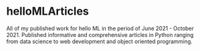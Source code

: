 # helloMLArticles
All of my published work for hello ML in the period of June 2021 - October 2021.
Published informative and comprehensive articles in Python ranging from data science to web development and object oriented programming.

